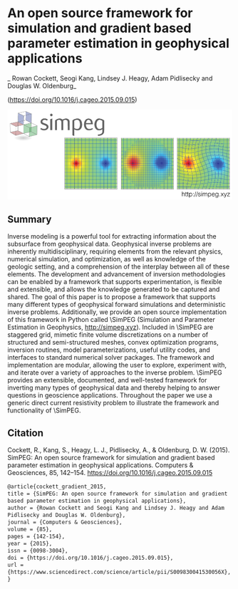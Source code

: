 # An open source framework for simulation and gradient based parameter estimation in geophysical applications 

_ Rowan Cockett, Seogi Kang, Lindsey J. Heagy, Adam Pidlisecky and Douglas W. Oldenburg_

(https://doi.org/10.1016/j.cageo.2015.09.015)

![mappingDC](./paper/thumbnail.png)

## Summary

Inverse modeling is a powerful tool for extracting information about the subsurface from geophysical data. Geophysical inverse problems are inherently multidisciplinary, requiring elements from the relevant physics, numerical simulation, and optimization, as well as knowledge of the geologic setting, and a comprehension of the interplay between all of these elements. The development and advancement of inversion methodologies can be enabled by a framework that supports experimentation, is flexible and extensible, and allows the knowledge generated to be captured and shared. The goal of this paper is to propose a framework that supports many different types of geophysical forward simulations and deterministic inverse problems. Additionally, we provide an open source implementation of this framework in Python called \SimPEG (Simulation and Parameter Estimation in Geophysics, http://simpeg.xyz). Included in \SimPEG are staggered grid, mimetic finite volume discretizations on a number of structured and semi-structured meshes, convex optimization programs, inversion routines, model parameterizations, useful utility codes, and interfaces to standard numerical solver packages. The framework and implementation are modular, allowing the user to explore, experiment with, and iterate over a variety of approaches to the inverse problem. \SimPEG provides an extensible, documented, and well-tested framework for inverting many types of geophysical data and thereby helping to answer questions in geoscience applications. Throughout the paper we use a generic direct current resistivity problem to illustrate the framework and functionality of \SimPEG.
 

## Citation

Cockett, R., Kang, S., Heagy, L. J., Pidlisecky, A., & Oldenburg, D. W. (2015). SimPEG: An open source framework for simulation and gradient based parameter estimation in geophysical applications. Computers & Geosciences, 85, 142–154. https://doi.org/10.1016/j.cageo.2015.09.015

```
@article{cockett_gradient_2015,
title = {SimPEG: An open source framework for simulation and gradient based parameter estimation in geophysical applications},
author = {Rowan Cockett and Seogi Kang and Lindsey J. Heagy and Adam Pidlisecky and Douglas W. Oldenburg},
journal = {Computers & Geosciences},
volume = {85},
pages = {142-154},
year = {2015},
issn = {0098-3004},
doi = {https://doi.org/10.1016/j.cageo.2015.09.015},
url = {https://www.sciencedirect.com/science/article/pii/S009830041530056X},
}

```

